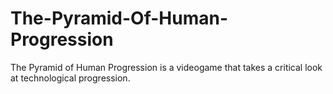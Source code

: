 # The-Pyramid-Of-Human-Progression
The Pyramid of Human Progression is a videogame that takes a critical look at technological progression.
